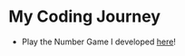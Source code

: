 # My Coding Journey

- Play the Number Game I developed [here](https://m3ia.github.io/game-project/)!

